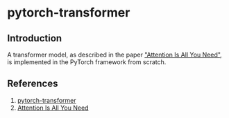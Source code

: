 # pytorch-transformer

## Introduction
A transformer model, as described in the paper ["Attention Is All You Need"](https://arxiv.org/abs/1706.03762), is implemented in the PyTorch framework from scratch.

## References
1. [pytorch-transformer](https://github.com/hkproj/pytorch-transformer)
2. [Attention Is All You Need](https://arxiv.org/abs/1706.03762)